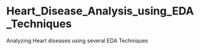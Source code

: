 # Heart_Disease_Analysis_using_EDA_Techniques
Analyzing Heart diseases using several EDA Techniques
